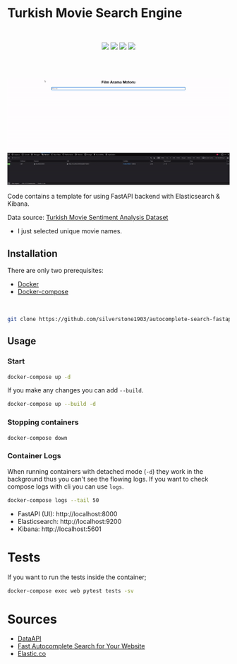# Turkish Movie Search Engine

<br>

<p style="text-align:center">
<img src="https://fastapi.tiangolo.com/img/logo-margin/logo-teal.png" width="200" > 
<img src="https://www.smile.eu/sites/default/files/styles/picture_news_technology/public/2017-08/elastic.png" width="100">
<img src="https://www.bujarra.com/wp-content/uploads/2018/11/kibana0.jpg" width="100" >
<img src="https://devnot.com/wp-content/uploads/2017/09/docker-compose.jpg" width="200" >

</p>
<br>
<br> 

<p>
<p style="text-align:center">
<img src="assets/search.gif" > 
</p>

Code contains a template for using FastAPI backend with Elasticsearch & Kibana.

Data source: [Turkish Movie Sentiment Analysis Dataset](https://www.kaggle.com/mustfkeskin/turkish-movie-sentiment-analysis-dataset)
* I just selected unique movie names.

## Installation

There are only two prerequisites:

* [Docker](https://docs.docker.com/get-docker/)
* [Docker-compose](https://docs.docker.com/compose/install/)

<br>

``` bash
git clone https://github.com/silverstone1903/autocomplete-search-fastapi-es-kibana
```

## Usage
### Start 

``` bash
docker-compose up -d
```

If you make any changes you can add `--build`. 

``` bash
docker-compose up --build -d
``` 

### Stopping containers

``` bash
docker-compose down
```
### Container Logs
When running containers with detached mode (`-d`) they work in the background thus you can't see the flowing logs. If you want to check compose logs with cli you can use `logs`.

``` bash
docker-compose logs --tail 50
```

* FastAPI (UI): http://localhost:8000
* Elasticsearch: http://localhost:9200
* Kibana: http://localhost:5601

# Tests

If you want to run the tests inside the container;

```bash
docker-compose exec web pytest tests -sv
```


# Sources
* [DataAPI](https://github.com/naciyuksel/DataAPI)
* [Fast Autocomplete Search for Your Website](https://github.com/simonw/24ways-datasette)
* [Elastic.co](https://www.elastic.co/guide/en/elasticsearch/reference/current/analysis-lang-analyzer.html#turkish-analyzer)
